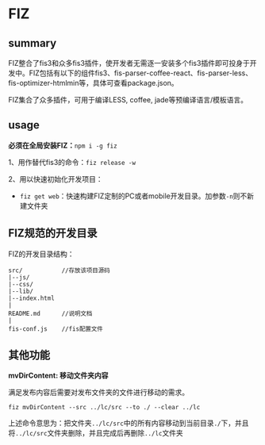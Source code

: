 # FIZ

## summary

FIZ整合了fis3和众多fis3插件，使开发者无需逐一安装多个fis3插件即可投身于开发中。FIZ包括有以下的组件fis3、fis-parser-coffee-react、fis-parser-less、fis-optimizer-htmlmin等，具体可查看package.json。

FIZ集合了众多插件，可用于编译LESS, coffee, jade等预编译语言/模板语言。

## usage

**必须在全局安装FIZ：**`npm i -g fiz`

1、用作替代fis3的命令：`fiz release -w`

2、用以快速初始化开发项目：

* `fiz get web`：快速构建FIZ定制的PC或者mobile开发目录。加参数`-n`则不新建文件夹

## FIZ规范的开发目录

FIZ的开发目录结构：

```
src/           //存放该项目源码
|--js/
|--css/
|--lib/
|--index.html
|
README.md      //说明文档
|
fis-conf.js    //fis配置文件
```

## 其他功能

**mvDirContent: 移动文件夹内容**

满足发布内容后需要对发布文件夹的文件进行移动的需求。

```shell
fiz mvDirContent --src ../lc/src --to ./ --clear ../lc
```

上述命令意思为：把文件夹`../lc/src`中的所有内容移动到当前目录`./`下，并且将`../lc/src`文件夹删除，并且完成后再删除`../lc`文件夹

